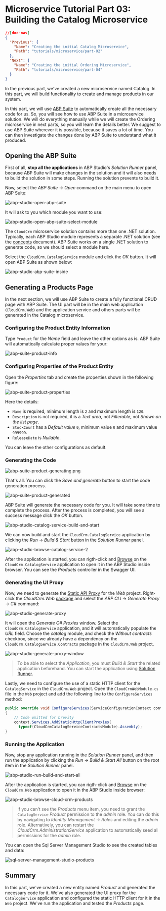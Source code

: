 # Microservice Tutorial Part 03: Building the Catalog Microservice

````json
//[doc-nav]
{
  "Previous": {
    "Name": "Creating the initial Catalog Microservice",
    "Path": "tutorials/microservice/part-02"
  },
  "Next": {
    "Name": "Creating the initial Ordering Microservice",
    "Path": "tutorials/microservice/part-04"
  }
}
````

In the previous part, we've created a new microservice named Catalog. In this part, we will build functionality to create and manage products in our system.

In this part, we will use [ABP Suite](../../suite/index.md) to automatically create all the necessary code for us. So, you will see how to use ABP Suite in a microservice solution. We will do everything manually while we will create the Ordering microservice in next parts, so you will learn the details better. We suggest to use ABP Suite wherever it is possible, because it saves a lot of time. You can then investigate the changes done by ABP Suite to understand what it produced.

## Opening the ABP Suite

First of all, **stop all the applications** in ABP Studio's *Solution Runner* panel, because ABP Suite will make changes in the solution and it will also needs to build the solution in some steps. Running the solution prevents to build it.

Now, select the *ABP Suite* -> *Open* command on the main menu to open ABP Suite:

![abp-studio-open-abp-suite](images/abp-studio-open-abp-suite.png)

It will ask to you which module you want to use:

![abp-studio-open-abp-suite-select-module](images/abp-studio-open-abp-suite-select-module.png)

The `CloudCrm` microservice solution contains more than one .NET solution. Typically, each ABP Studio module represents a separate .NET solution (see the [concepts](../../studio/concepts.md) document). ABP Suite works on a single .NET solution to generate code, so we should select a module here.

Select the `CloudCrm.CatalogService` module and click the *OK* button. It will open ABP Suite as shown below:

![abp-studio-abp-suite-inside](images/abp-studio-abp-suite-inside.png)

## Generating a Products Page

In the next section, we will use ABP Suite to create a fully functional CRUD page with ABP Suite. The UI part will be in the main web application (`CloudCrm.Web`) and the application service and others parts will be generated in the Catalog microservice.

### Configuring the Product Entity Information

Type `Product` for the *Name* field and leave the other options as is. ABP Suite will automatically calculate proper values for your:

![abp-suite-product-info](images/abp-suite-product-info.png)

### Configuring Properties of the Product Entity

Open the *Properties* tab and create the properties shown in the following figure:

![abp-suite-product-properties](images/abp-suite-product-properties.png)

Here the details:

* `Name` is required, minimum length is `2` and maximum length is `120`.
* `Description` is not required, it is a *Text area*, not *Filterable*, not *Shown on the list page*.
* `StockCount` has a *Default value* `0`, minimum value `0` and maximum value `999999`.
* `ReleaseDate` is *Nullable*.

You can leave the other configurations as default.

### Generating the Code

![abp-suite-product-generating.png](images/abp-suite-product-generating.png)

That's all. You can click the *Save and generate* button to start the code generation process.

![abp-suite-product-generated](images/abp-suite-product-generated.png)

ABP Suite will generate the necessary code for you. It will take some time to complete the process. After the process is completed, you will see a success message click the *OK* button.

![abp-studio-catalog-service-build-and-start](images/abp-studio-catalog-service-build-and-start.png)

We can now build and start the `CloudCrm.CatalogService` application by clicking the *Run* -> *Build & Start* button in the *Solution Runner* panel.

![abp-studio-browse-catalog-service-2](images/abp-studio-browse-catalog-service-2.png)

After the application is started, you can rigth-click and [Browse](../../studio/running-applications.md#monitoring) on the `CloudCrm.CatalogService` application to open it in the ABP Studio inside browser. You can see the *Products* controller in the Swagger UI.

### Generating the UI Proxy

Now, we need to generate the [Static API Proxy](../../framework/api-development/static-csharp-clients.md) for the *Web* project. Right-click the *CloudCrm.Web* [package](../../studio/concepts.md#package) and select the *ABP CLI* -> *Generate Proxy* -> *C#* command:

![abp-studio-generate-proxy](images/abp-studio-generate-proxy.png)

It will open the *Generate C# Proxies* window. Select the `CloudCrm.CatalogService` application, and it will automatically populate the *URL* field. Choose the *catalog* module, and check the *Without contracts* checkbox, since we already have a dependency on the `CloudCrm.CatalogService.Contracts` package in the `CloudCrm.Web` project.

![abp-studio-generate-proxy-window](images/abp-studio-generate-proxy-window.png)

> To be able to select the *Application*, you must *Build & Start* the related application beforehand. You can start the application using [Solution Runner](../../studio/running-applications.md).

Lastly, we need to configure the use of a static HTTP client for the `CatalogService` in the `CloudCrm.Web` project. Open the `CloudCrmWebModule.cs` file in the `Web` project and add the following line to the `ConfigureServices` method:

```csharp
public override void ConfigureServices(ServiceConfigurationContext context)
{
    // Code omitted for brevity
    context.Services.AddStaticHttpClientProxies(
      typeof(CloudCrmCatalogServiceContractsModule).Assembly);
}
```

### Running the Application

Now, stop any application running in the *Solution Runner* panel, and then run the application by clicking the *Run* -> *Build & Start All* button on the root item in the *Solution Runner* panel.

![abp-studio-run-build-and-start-all](images/abp-studio-run-build-and-start-all.png)

After the application is started, you can rigth-click and [Browse](../../studio/running-applications.md#monitoring) on the `CloudCrm.Web` application to open it in the ABP Studio inside browser:

![abp-studio-browse-cloud-crm-products](images/abp-studio-browse-cloud-crm-products.png)

> If you can't see the *Products* menu item, you need to grant the `CatalogService` *Product* permission to the *admin* role. You can do this by navigating to *Identity Management* -> *Roles* and editing the *admin* role. Alternatively, you can restart the *CloudCrm.AdministrationService* application to automatically seed all permissions for the *admin* role.

You can open the Sql Server Management Studio to see the created tables and data:

![sql-server-management-studio-products](images/sql-server-management-studio-products.png)

## Summary

In this part, we've created a new entity named *Product* and generated the necessary code for it. We've also generated the UI proxy for the `CatalogService` application and configured the static HTTP client for it in the `Web` project. We've run the application and tested the *Products* page.